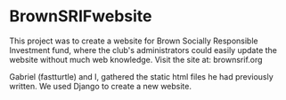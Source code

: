 BrownSRIFwebsite
================

This project was to create a website for Brown Socially Responsible Investment fund, where
the club's administrators could easily update the website without much web knowledge.
Visit the site at: brownsrif.org


Gabriel (fastturtle) and I, gathered the static html files he had previously written.
We used Django to create a new website.